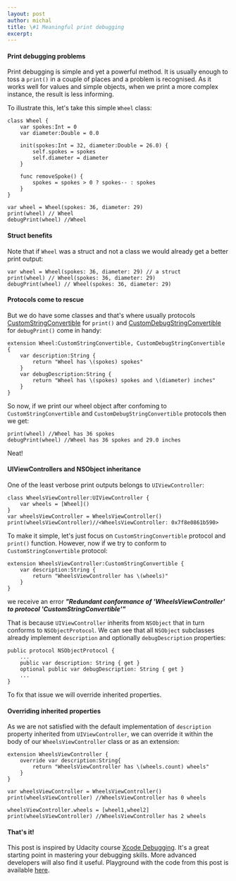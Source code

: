 ```yaml
---
layout: post
author: michal
title: \#1 Meaningful print debugging
excerpt: 
---
```

#### Print debugging problems
Print debugging is simple and yet a powerful method. It is usually enough to toss a ```print()``` in a couple of places and a problem is recognised. As it works well for values and simple objects, when we print a more complex instance, the result is less informing.

To illustrate this, let's take this simple ```Wheel``` class: 

``` 
class Wheel {
    var spokes:Int = 0
    var diameter:Double = 0.0
    
    init(spokes:Int = 32, diameter:Double = 26.0) {
        self.spokes = spokes
        self.diameter = diameter
    }
    
    func removeSpoke() {
        spokes = spokes > 0 ? spokes-- : spokes
    }
}

var wheel = Wheel(spokes: 36, diameter: 29)
print(wheel) // Wheel
debugPrint(wheel) //Wheel
```

#### Struct benefits 
Note that if ```Wheel``` was a struct and not a class we would already get a better print output:

```
var wheel = Wheel(spokes: 36, diameter: 29) // a struct
print(wheel) // Wheel(spokes: 36, diameter: 29)
debugPrint(wheel) // Wheel(spokes: 36, diameter: 29)
```
#### Protocols come to rescue
But we do have some classes and that's where usually protocols [CustomStringConvertible](http://swiftdoc.org/v2.1/protocol/CustomStringConvertible/?utm_source=swifting.io&utm_medium=web&utm_campaign=blog%20post) for ```print()``` and [CustomDebugStringConvertible](http://swiftdoc.org/v2.1/protocol/CustomDebugStringConvertible/?utm_source=swifting.io&utm_medium=web&utm_campaign=blog%20post) for ```debugPrint()``` come in handy: 

```
extension Wheel:CustomStringConvertible, CustomDebugStringConvertible {
    var description:String {
        return "Wheel has \(spokes) spokes"
    }
    var debugDescription:String {
        return "Wheel has \(spokes) spokes and \(diameter) inches"
    }
}
```

So now, if we print our wheel object after confoming to ```CustomStringConvertible``` and ```CustomDebugStringConvertible``` protocols then we get:

```
print(wheel) //Wheel has 36 spokes
debugPrint(wheel) //Wheel has 36 spokes and 29.0 inches
```
Neat!

#### UIViewControllers and NSObject inheritance
One of the least verbose print outputs belongs to ```UIViewController```:

```
class WheelsViewController:UIViewController {
    var wheels = [Wheel]()
}
var wheelsViewController = WheelsViewController()
print(wheelsViewController)//<WheelsViewController: 0x7f8e0861b590>
```

To make it simple, let's just focus on ```CustomStringConvertible``` protocol and ```print()``` function. However, now if we try to conform to ```CustomStringConvertible``` protocol:

```
extension WheelsViewController:CustomStringConvertible {
    var description:String {
        return "WheelsViewController has \(wheels)"
    }
}
```
we receive an error ***"Redundant conformance of 'WheelsViewController' to protocol 'CustomStringConvertible'"***

That is because ```UIViewController``` inherits from ```NSObject``` that in turn conforms to ```NSObjectProtocol```. We can see that all ```NSObject``` subclasses already implement ```description``` and optionally ```debugDescription``` properties:

```
public protocol NSObjectProtocol {
	...
    public var description: String { get }   
    optional public var debugDescription: String { get }
    ...
}
```
To fix that issue we will override inherited properties.

#### Overriding inherited properties
As we are not satisfied with the default implementation of ```description``` property inherited from ```UIViewController```, we can override it within the body of our ```WheelsViewController``` class or as an extension:

```
extension WheelsViewController {
    override var description:String{
        return "WheelsViewController has \(wheels.count) wheels"
    }
}

var wheelsViewController = WheelsViewController()
print(wheelsViewController) //WheelsViewController has 0 wheels

wheelsViewController.wheels = [wheel1,wheel2]
print(wheelsViewController) //WheelsViewController has 2 wheels
```

#### That's it!
This post is inspired by Udacity course [Xcode Debugging](https://www.udacity.com/course/viewer?utm_source=swifting.io&utm_medium=web&utm_campaign=blog%20post#!/c-ud774). It's a great starting point in mastering your debugging skills. More advanced developers will also find it useful. Playground with the code from this post is available [here](https://github.com/swiftingio/blog/tree/%231-Meaningful-print-debugging?utm_source=swifting.io&utm_medium=web&utm_campaign=blog%20post).
